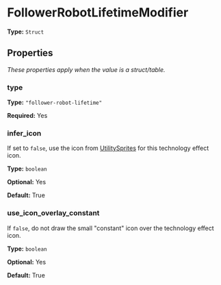 # FollowerRobotLifetimeModifier

**Type:** `Struct`

## Properties

*These properties apply when the value is a struct/table.*

### type

**Type:** `"follower-robot-lifetime"`

**Required:** Yes

### infer_icon

If set to `false`, use the icon from [UtilitySprites](prototype:UtilitySprites) for this technology effect icon.

**Type:** `boolean`

**Optional:** Yes

**Default:** True

### use_icon_overlay_constant

If `false`, do not draw the small "constant" icon over the technology effect icon.

**Type:** `boolean`

**Optional:** Yes

**Default:** True

